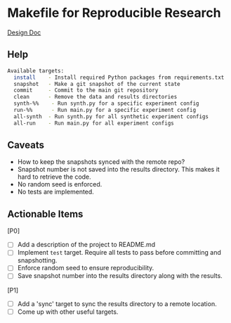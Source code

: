 # Makefile for Reproducible Research
[Design Doc](https://docs.google.com/document/d/1UPJz7uZCYYQ9XBdUQnTe512LCzVPqD-zfsXojo0yFy4/edit#heading=h.njsc1qo13nkm)

## Help

```bash
Available targets:
  install    - Install required Python packages from requirements.txt
  snapshot   - Make a git snapshot of the current state
  commit     - Commit to the main git repository
  clean      - Remove the data and results directories
  synth-%%    - Run synth.py for a specific experiment config
  run-%%      - Run main.py for a specific experiment config
  all-synth  - Run synth.py for all synthetic experiment configs
  all-run    - Run main.py for all experiment configs
```

## Caveats
- How to keep the snapshots synced with the remote repo?
- Snapshot number is not saved into the results directory. This makes it hard to
  retrieve the code.
- No random seed is enforced.
- No tests are implemented.

## Actionable Items
[P0]
- [ ] Add a description of the project to README.md
- [ ] Implement `test` target. Require all tests to pass before committing and snapshotting.
- [ ] Enforce random seed to ensure reproducibility.
- [ ] Save snapshot number into the results directory along with the results.

[P1]
- [ ] Add a 'sync' target to sync the results directory to a remote location.
- [ ] Come up with other useful targets.